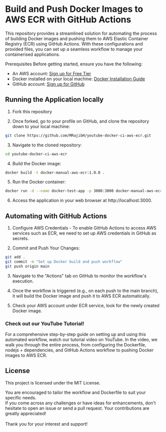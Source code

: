 # Build and Push Docker Images to AWS ECR with GitHub Actions
This repository provides a streamlined solution for automating the process of building Docker images and pushing them to AWS Elastic Container Registry (ECR) using GitHub Actions. With these configurations and provided files, you can set up a seamless workflow to manage your containerised applications.

Prerequisites
Before getting started, ensure you have the following:

- An AWS account: [Sign up for Free Tier](https://aws.amazon.com/free/?gclid=CjwKCAjw34qzBhBmEiwAOUQcF0FfXS-1S1ephmxVFN2kEk12mhGDOdajO3VwBJkgBeWcnBqr-iTuCxoCnYYQAvD_BwE&trk=349e66be-cf8d-4106-ae2c-54262fc45524&sc_channel=ps&ef_id=CjwKCAjw34qzBhBmEiwAOUQcF0FfXS-1S1ephmxVFN2kEk12mhGDOdajO3VwBJkgBeWcnBqr-iTuCxoCnYYQAvD_BwE:G:s&s_kwcid=AL!4422!3!455709741582!e!!g!!aws%20free%20account!10817378576!108173614202)
- Docker installed on your local machine: [Docker Installation Guide](https://www.youtube.com/watch?v=snKOKWiiTok&t=668s)
- GitHub account: [Sign up for GitHub](https://github.com/signup)

## Running the Application locally
1. Fork this repository 

2. Once forked, go to your profile on GitHub, and clone the repository down to your local machine:

```bash
git clone https://github.com/MRajibH/youtube-docker-ci-aws-ecr.git
```

3. Navigate to the cloned repository:
```bash
cd youtube-docker-ci-aws-ecr
```

4. Build the Docker image:
```bash
docker build -t docker-manual-aws-ecr:1.0.0 .
```

5. Run the Docker container:
```bash
docker run -d --name docker-test-app -p 3000:3000 docker-manual-aws-ecr:1.0.0
```

6. Access the application in your web browser at http://localhost:3000.

## Automating with GitHub Actions
1. Configure AWS Credentials - To enable GitHub Actions to access AWS services such as ECR, we need to set up AWS credentials in GitHub as secrets. 

2. Commit and Push Your Changes:
```bash
git add .
git commit -m "Set up Docker build and push workflow"
git push origin main
```

3. Navigate to the "Actions" tab on GitHub to monitor the workflow's execution.

4. Once the workflow is triggered (e.g., on each push to the main branch), it will build the Docker image and push it to AWS ECR automatically.

7. Check your AWS account under ECR service, look for the newly created Docker image.

### Check out our YouTube Tutorial!
For a comprehensive step-by-step guide on setting up and using this automated workflow, watch our tutorial video on YouTube. In the video, we walk you through the entire process, from configuring the Dockerfile, nodejs + dependencies, and GitHub Actions workflow to pushing Docker images to AWS ECR.

## License
This project is licensed under the MIT License.

You are encouraged to tailor the workflow and Dockerfile to suit your specific needs. 
<br/> 
If you come across any challenges or have ideas for enhancements, don't hesitate to open an issue or send a pull request. Your contributions are greatly appreciated!
<br/> 
<br/> 
Thank you for your interest and support!
